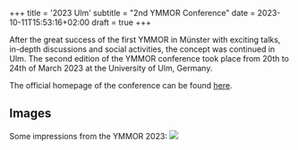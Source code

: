 +++
title = '2023 Ulm'
subtitle = "2nd YMMOR Conference"
date = 2023-10-11T15:53:16+02:00
draft = true
+++

After the great success of the first YMMOR in Münster with exciting talks, in-depth discussions and social activities, the concept was continued in Ulm. The second edition of the YMMOR conference took place from 20th to 24th of March 2023 at the University of Ulm, Germany.

The official homepage of the conference can be found [here](https://www.uni-ulm.de/mawi/institut-fuer-numerische-mathematik/forschung/ymmor-workshop-2023/).

## Images
Some impressions from the YMMOR 2023:
![](P1002936.JPG)
